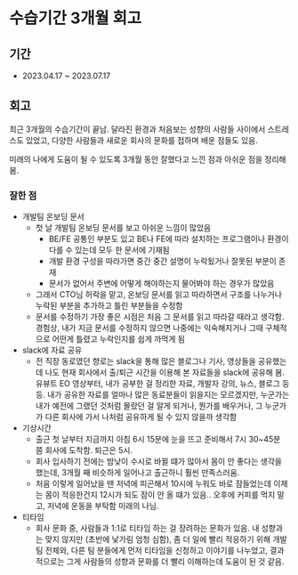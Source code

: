 # 수습기간 3개월 회고

## 기간

- 2023.04.17 ~ 2023.07.17

## 회고

최근 3개월의 수습기간이 끝남.
달라진 환경과 처음보는 성향의 사람들 사이에서 스트레스도 있었고,
다양한 사람들과 새로운 회사의 문화를 접하며 배운 점들도 있음.

미래의 나에게 도움이 될 수 있도록
3개월 동안 잘했다고 느낀 점과 아쉬운 점을 정리해봄.

### 잘한 점

- 개발팀 온보딩 문서
  - 첫 날 개발팀 온보딩 문서를 보고 아쉬운 느낌이 많았음
    - BE/FE 공통인 부분도 있고 BE나 FE에 따라 설치하는 프로그램이나 환경이 다를 수 있는데 모두 한 문서에 기재됨
    - 개발 환경 구성을 따라가면 중간 중간 설명이 누락됬거나 잘못된 부분이 존재
    - 문서가 없어서 주변에 어떻게 해야하는지 물어봐야 하는 경우가 많았음
  - 그래서 CTO님 허락을 맡고, 온보딩 문서를 읽고 따라하면서 구조를 나누거나 누락된 부분을 추가하고 틀린 부분들을 수정함
  - 문서를 수정하기 가장 좋은 시점은 처음 그 문서를 읽고 따라갈 때라고 생각함. 경험상, 내가 지금 문서를 수정하지 않으면 나중에는 익숙해지거나 그때 구체적으로 어떤게 틀렸고 누락인지를 쉽게 까먹게 됨
- slack에 자료 공유
  - 전 직장 동로였던 향로는 slack을 통해 많은 블로그나 기사, 영상들을 공유했는데 나도 현재 회사에서 출/퇴근 시간을 이용해 본 자료들을 slack에 공유해 봄. 유뷰트 EO 영상부터, 내가 공부한 걸 정리한 자료, 개발자 강의, 뉴스, 블로그 등등. 내가 공유한 자료를 얼마나 많은 동료분들이 읽을지는 모르겠지만, 누군가는 내가 예전에 그랬던 것처럼 몰랐던 걸 알게 되거나, 뭔가를 배우거나,  그 누군가가 다른 회사에 가서 나처럼 공유하게 될 수 있지 않을까 생각함
- 기상시간
  - 출근 첫 날부터 지금까지 아침 6시 15분에 눈을 뜨고 준비해서 7시 30~45분 쯤 회사에 도착함. 퇴근은 5시.
  - 회사 입사하기 전에는 밤낮이 수시로 바뀔 떄가 많아서 몸이 안 좋다는 생각을 했는데, 3개월 째 비슷하게 일어나고 출근하니 훨씬 만족스러움.
  - 처음 이렇게 일어났을 땐 저녁에 피곤해서 10시에 누워도 바로 잠들었는데 이제는 몸이 적응한건지 12시가 되도 잠이 안 올 떄가 있음.. 오후에 커피를 먹지 말고, 저녁에 운동을 부탁함 미래의 나님.
- 티타임
  - 회사 문화 중, 사람들과 1:1로 티타임 하는 걸 장려하는 문화가 있음. 내 성향과는 맞지 않지만 (초반에 낯가림 엄청 심함), 좀 더 일에 빨리 적응하기 위해 개발팀 전체와, 다른 팀 분들에게 먼저 티타임을 신청하고 이야기를 나누었고, 결과적으로는 그게 사람들의 성향과 문화를 더 빨리 이해하는데 도움이 된 것 같음.

